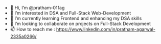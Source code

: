 - 👋 Hi, I’m @pratham-011ag
- 👀 I’m interested in DSA and Full-Stack Web-Development
- 🌱 I’m currently learning Frontend and enhancing my DSA skills
- 💞️ I’m looking to collaborate on projects on Full-Stack Development
- 📫 How to reach me : https://www.linkedin.com/in/pratham-agarwal-2335a0266/

<!---
pratham-011ag/pratham-011ag is a ✨ special ✨ repository because its `README.md` (this file) appears on your GitHub profile.
You can click the Preview link to take a look at your changes.
--->
